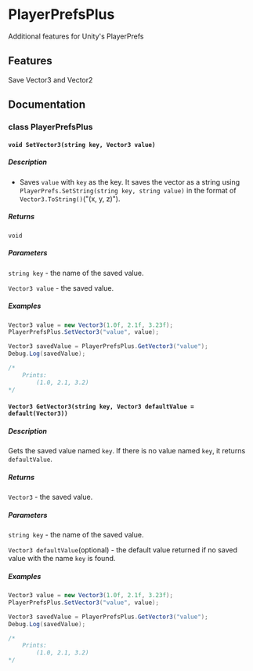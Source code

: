 # PlayerPrefsPlus
Additional features for Unity's PlayerPrefs

## Features
Save Vector3 and Vector2

## Documentation
### class PlayerPrefsPlus
#### `void SetVector3(string key, Vector3 value)`
##### Description
* Saves `value` with `key` as the key. It saves the vector as a string using `PlayerPrefs.SetString(string key, string value)` in the format of `Vector3.ToString()`("(x, y, z)").
##### Returns
`void`
##### Parameters
`string key` - the name of the saved value.

`Vector3 value` - the saved value.
##### Examples
```cs
Vector3 value = new Vector3(1.0f, 2.1f, 3.23f);
PlayerPrefsPlus.SetVector3("value", value);

Vector3 savedValue = PlayerPrefsPlus.GetVector3("value");
Debug.Log(savedValue);

/*
    Prints:
        (1.0, 2.1, 3.2)
*/
```

#### `Vector3 GetVector3(string key, Vector3 defaultValue = default(Vector3))`
##### Description
Gets the saved value named `key`. If there is no value named `key`, it returns `defaultValue`.
##### Returns
`Vector3` - the saved value.
##### Parameters
`string key` - the name of the saved value.

`Vector3 defaultValue`(optional) - the default value returned if no saved value with the name `key` is found.
##### Examples
```cs
Vector3 value = new Vector3(1.0f, 2.1f, 3.23f);
PlayerPrefsPlus.SetVector3("value", value);

Vector3 savedValue = PlayerPrefsPlus.GetVector3("value");
Debug.Log(savedValue);

/*
    Prints:
        (1.0, 2.1, 3.2)
*/
```
